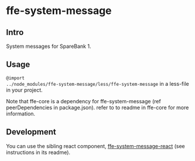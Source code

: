 # ffe-system-message

## Intro

System messages for SpareBank 1.

## Usage

<code>@import ../node_modules/ffe-system-message/less/ffe-system-message</code> in a less-file in your project.

Note that ffe-core is a dependency for ffe-system-message (ref peerDependencies in package.json).
refer to to readme in ffe-core for more information.

## Development

You can use the sibling react component, [ffe-system-message-react](***REMOVED***) (see instructions in its readme).

